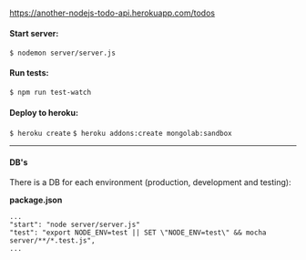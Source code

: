 #### 

https://another-nodejs-todo-api.herokuapp.com/todos

#### Start server:
`$ nodemon server/server.js`

#### Run tests:
`$ npm run test-watch`

#### Deploy to heroku:
`$ heroku create`
`$ heroku addons:create mongolab:sandbox`

_________________

#### DB's

There is a DB for each environment (production, development and testing):

**package.json**
```
...
"start": "node server/server.js"
"test": "export NODE_ENV=test || SET \"NODE_ENV=test\" && mocha server/**/*.test.js",
...
```
